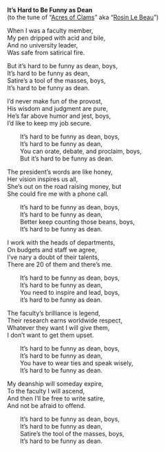 <p dir="ltr"><strong>It’s Hard to Be Funny as Dean</strong><br />
(to the tune of “<a href="http://en.wikipedia.org/wiki/Old_Settler%27s_Song_%28Acres_of_Clams%29">Acres of Clams</a>” aka “<a href="http://en.wikipedia.org/wiki/Old_Rosin_the_Beau">Rosin Le Beau</a>”)</p>

<p>
When I was a faculty member,<br />
My pen dripped with acid and bile,<br />
And no university leader,<br />
Was safe from satirical fire.

<p>
But it’s hard to be funny as dean, boys,<br />
It’s hard to be funny as dean,<br />
Satire’s a tool of the masses, boys,<br />
It’s hard to be funny as dean.</p>

<p>I’d never make fun of the provost,<br />
His wisdom and judgment are pure,<br />
He’s far above humor and jest, boys,<br />
I’d like to keep my job secure.</p>
<p style="padding-left: 30px" dir="ltr">It’s hard to be funny as dean, boys,<br />
It’s hard to be funny as dean,<br />
You can orate, debate, and proclaim, boys,<br />
But it’s hard to be funny as dean.</p>
<p>The president’s words are like honey,<br />
Her vision inspires us all,<br />
She’s out on the road raising money, but<br />
She could fire me with a phone call.</p>
<p style="padding-left: 30px" dir="ltr">It’s hard to be funny as dean, boys,<br />
It’s hard to be funny as dean,<br />
Better keep counting those beans, boys,<br />
It’s hard to be funny as dean.</p>
<p>I work with the heads of departments,<br />
On budgets and staff we agree,<br />
I’ve nary a doubt of their talents,<br />
There are 20 of them and there’s me.</p>
<p style="padding-left: 30px" dir="ltr">It’s hard to be funny as dean, boys,<br />
It’s hard to be funny as dean,<br />
You need to inspire and lead, boys,<br />
it’s hard to be funny as dean.</p>
<p>The faculty’s brilliance is legend,<br />
Their research earns worldwide respect,<br />
Whatever they want I will give them,<br />
I don’t want to get them upset.</p>
<p style="padding-left: 30px" dir="ltr">It’s hard to be funny as dean, boys,<br />
It’s hard to be funny as dean,<br />
You have to wear ties and speak wisely,<br />
It’s hard to be funny as dean.</p>
<p>My deanship will someday expire,<br />
To the faculty I will ascend,<br />
And then I’ll be free to write satire,<br />
And not be afraid to offend.</p>
<p style="padding-left: 30px" dir="ltr">It’s hard to be funny as dean, boys,<br />
It’s hard to be funny as dean,<br />
Satire’s the tool of the masses, boys,<br />
It’s hard to be funny as dean.</p>
